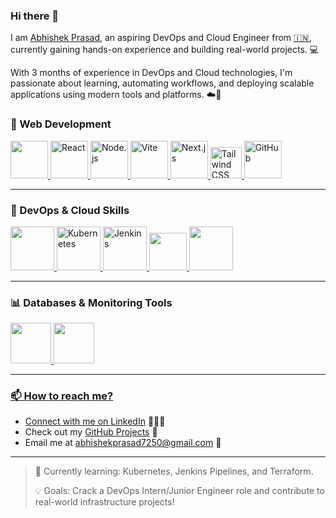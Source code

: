 ### Hi there 👋

I am [Abhishek Prasad](https://www.linkedin.com/in/abhishek-prasad-918279242/), an aspiring DevOps and Cloud Engineer from [🇮🇳](https://abhishekprasad-portfolio.netlify.app/), currently gaining hands-on experience and building real-world projects. 💻

With 3 months of experience in DevOps and Cloud technologies, I'm passionate about learning, automating workflows, and deploying scalable applications using modern tools and platforms. ☁️🚀

###  🧮 Web Development

<p float="left">

<a href="https://www.w3.org/wiki/The_web_standards_model_-_HTML_CSS_and_JavaScript" target="_blank" >
    <img src="https://raw.githubusercontent.com/itsksaurabh/itsksaurabh/master/assets/html-css-js.png" height="60" /a>
  <a href="https://reactjs.org/" target="_blank">
    <img src="https://media.giphy.com/media/eNAsjO55tPbgaor7ma/giphy.gif" height="60" alt="React" />
  </a>
  <a href="https://nodejs.org/" target="_blank">
    <img src="https://media.giphy.com/media/ln7z2eWriiQAllfVcn/giphy.gif" height="60" alt="Node.js" />
  </a>
  <a href="https://vitejs.dev/" target="_blank">
    <img src="https://vitejs.dev/logo-with-shadow.png" height="60" alt="Vite" />
  </a>
  <a href="https://nextjs.org/" target="_blank">
    <img src="https://assets.vercel.com/image/upload/v1662130559/nextjs/Icon_light_background.png" height="60" alt="Next.js" />
  </a>
  <a href="https://tailwindcss.com/" target="_blank">
    <img src="https://tailwindcss.com/_next/static/media/tailwindcss-mark.d52e9897.svg" height="50" alt="Tailwind CSS" />
  </a>
   <a href="https://github.com/" target="_blank">
    <img src="https://media.giphy.com/media/kH1DBkPNyZPOk0BxrM/giphy.gif" height="60" alt="GitHub" />
  </a>
</p>

---

### 🔧 DevOps & Cloud Skills

<p float="left">
<a href="https://www.docker.com/" target="_blank" >
    <img src="https://raw.githubusercontent.com/itsksaurabh/itsksaurabh/master/assets/docker.gif"  height="70" />
    <a href="https://kubernetes.io/" target="_blank">
    <img src="https://raw.githubusercontent.com/itsksaurabh/itsksaurabh/master/assets/k8s.gif" height="70" alt="Kubernetes" />
  </a>
  <a href="https://www.jenkins.io/" target="_blank">
    <img src="https://images.seeklogo.com/logo-png/27/1/jenkins-logo-png_seeklogo-273560.png" height="70" alt="Jenkins" />
  </a>
  <a href="https://aws.amazon.com/" target="_blank" >
    <img src="https://raw.githubusercontent.com/itsksaurabh/itsksaurabh/master/assets/aws.gif"  height="60" />
  </a>
  <a href="https://python.org/" target="_blank" >
    <img src="https://media1.giphy.com/media/KAq5w47R9rmTuvWOWa/giphy.gif"  height="70" />
  </a>
  
</p>

---

### 📊 Databases & Monitoring Tools

<p float="left">
  <a href="https://prometheus.io/" target="_blank" >
    <img src="https://raw.githubusercontent.com/itsksaurabh/itsksaurabh/master/assets/prometheus.gif" height="65" />
  </a>
  <a href="https://docs.gitlab.com/ee/ci/" target="_blank" >
    <img src="https://raw.githubusercontent.com/itsksaurabh/itsksaurabh/master/assets/cicd.gif"  height="65" />
 
</p>

---

### 📫 How to reach me?

- Connect with me on [LinkedIn](https://www.linkedin.com/in/abhishek-prasad-918279242/) 👨🏻‍💻  
- Check out my [GitHub Projects](https://github.com/Abhishek72-avail) 🔧  
- Email me at [abhishekprasad7250@gmail.com](mailto:abhishekprasad7250@gmail.com) 💌  

---

> 🚧 Currently learning: Kubernetes, Jenkins Pipelines, and Terraform.
>  
> 💡 Goals: Crack a DevOps Intern/Junior Engineer role and contribute to real-world infrastructure projects!

